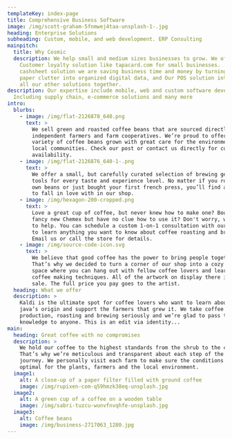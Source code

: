 ```yaml
---
templateKey: index-page
title: Comprehensive Business Software
image: /img/scott-graham-5fnmwej4taa-unsplash-1-.jpg
heading: Enterprise Solutions
subheading: Custom, mobile, and web development. ERP Consulting
mainpitch:
  title: Why Cosmic
  description: We help small and medium sizes businesses to grow. We offer
    Customer loyalty solution like tapacard.com for small businesses.  With our
    cashsheet solution we are saving business time and money by turning piles of
    paper clutter into organized digital data, and Our POS solution integrating
    all our other solutions together.
description: Our expertise include mobile, web and custom software development.
  Including supply chain, e-commerce solutions and many more
intro:
  blurbs:
    - image: /img/flat-2126878_640.png
      text: >
        We sell green and roasted coffee beans that are sourced directly from
        independent farmers and farm cooperatives. We’re proud to offer a
        variety of coffee beans grown with great care for the environment and
        local communities. Check our post or contact us directly for current
        availability.
    - image: /img/flat-2126876_640-1-.png
      text: >
        We offer a small, but carefully curated selection of brewing gear and
        tools for every taste and experience level. No matter if you roast your
        own beans or just bought your first french press, you’ll find a gadget
        to fall in love with in our shop.
    - image: /img/hexagon-200-cropped.png
      text: >
        Love a great cup of coffee, but never knew how to make one? Bought a
        fancy new Chemex but have no clue how to use it? Don't worry, we’re here
        to help. You can schedule a custom 1-on-1 consultation with our baristas
        to learn anything you want to know about coffee roasting and brewing.
        Email us or call the store for details.
    - image: /img/source-code-icon.svg
      text: >
        We believe that good coffee has the power to bring people together.
        That’s why we decided to turn a corner of our shop into a cozy meeting
        space where you can hang out with fellow coffee lovers and learn about
        coffee making techniques. All of the artwork on display there is for
        sale. The full price you pay goes to the artist.
  heading: What we offer
  description: >
    Kaldi is the ultimate spot for coffee lovers who want to learn about their
    java’s origin and support the farmers that grew it. We take coffee
    production, roasting and brewing seriously and we’re glad to pass that
    knowledge to anyone. This is an edit via identity...
main:
  heading: Great coffee with no compromises
  description: >
    We hold our coffee to the highest standards from the shrub to the cup.
    That’s why we’re meticulous and transparent about each step of the coffee’s
    journey. We personally visit each farm to make sure the conditions are
    optimal for the plants, farmers and the local environment.
  image1:
    alt: A close-up of a paper filter filled with ground coffee
    image: /img/rupixen-com-q59hmzk38eq-unsplash.jpg
  image2:
    alt: A green cup of a coffee on a wooden table
    image: /img/sabri-tuzcu-wunvfnvqhfe-unsplash.jpg
  image3:
    alt: Coffee beans
    image: /img/business-2717063_1280.jpg
---
```


